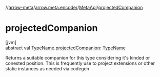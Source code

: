 //[arrow-meta](../../../index.md)/[arrow.meta.encoder](../index.md)/[MetaApi](index.md)/[projectedCompanion](projected-companion.md)

# projectedCompanion

[jvm]\
abstract val [TypeName](../../arrow.meta.ast/-type-name/index.md).[projectedCompanion](projected-companion.md): [TypeName](../../arrow.meta.ast/-type-name/index.md)

Returns a suitable companion for this type considering it's kinded or conested position. This is frequently use to project extensions or other static instances as needed via codegen

